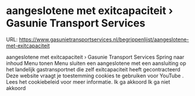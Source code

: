 # aangeslotene met exitcapaciteit › Gasunie Transport Services

URL: https://www.gasunietransportservices.nl/begrippenlijst/aangeslotene-met-exitcapaciteit

aangeslotene met exitcapaciteit › Gasunie Transport Services
Spring naar inhoud
Menu tonen
Menu sluiten
een
aangeslotene
met een
aansluiting
op het
landelijk gastransportnet
die zelf
exitcapaciteit
heeft gecontracteerd
Deze website vraagt je toestemming cookies te gebruiken voor
YouTube
. Lees het
cookiebeleid
voor meer informatie.
Ik ga akkoord
Ik ga niet akkoord